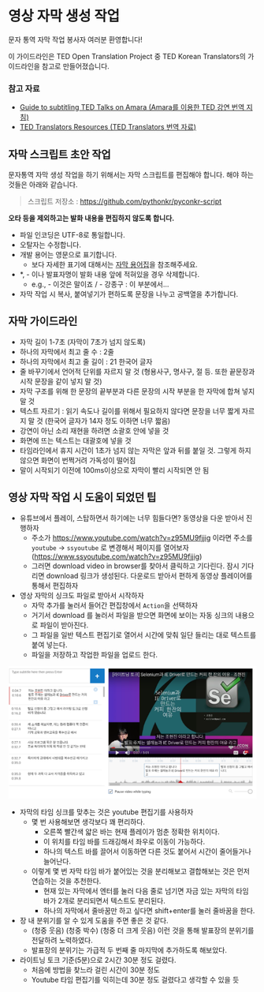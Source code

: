 # 영상 자막 생성 작업

문자 통역 자막 작업 봉사자 여러분 환영합니다!

이 가이드라인은 TED Open Translation Project 중 TED Korean Translators의 가이드라인을 참고로 만들어졌습니다.

### 참고 자료

-  [Guide to subtitling TED Talks on Amara (Amara를 이용한 TED 강연 번역 지침)](https://docs.google.com/document/pub?utm_campaign&id=1PNv_ZmHzbdER1rzoo8J65Xgm3nZ7WcjjBhumIPkD6Yg&utm_medium=on.ted.com-static&utm_source=amara.org&utm_content=awesm-publisher)
-  [TED Translators Resources (TED Translators 번역 자료)](http://translations.ted.org/wiki/OTP_Resources:_Main_guide) 

## 자막 스크립트 초안 작업

문자통역 자막 생성 작업을 하기 위해서는 자막 스크립트를 편집해야 합니다. 해야 하는 것들은 아래와 같습니다.

> 스크립트 저장소 : https://github.com/pythonkr/pyconkr-script

**오타 등을 제외하고는 발화 내용을 편집하지 않도록 합니다.**

* 파일 인코딩은 UTF-8로 통일합니다.
* 오탈자는 수정합니다.
* 개발 용어는 영문으로 표기합니다.
    * 보다 자세한 표기에 대해서는 [자막 용어집](https://github.com/pythonkr/python-terms)을 참조해주세요.
* \*, - 이나 발표자명이 발화 내용 앞에 적혀있을 경우 삭제합니다.
    * e.g., - 이것은 말이죠 / - 강종구 : 이 부분에서...
* 자막 작업 시 복사, 붙여넣기가 편하도록 문장을 나누고 공백열을 추가합니다.

## 자막 가이드라인

- 자막 길이 1-7초 (자막이 7초가 넘지 않도록)
- 하나의 자막에서 최고 줄 수 : 2줄
- 하나의 자막에서 최고 줄 길이 : 21 한국어 글자
- 줄 바꾸기에서 언어적 단위를 자르지 말 것 (형용사구, 명사구, 절 등. 또한 끝문장과 시작 문장을 같이 넣지 말 것)
- 자막 구조를 위해 한 문장의 끝부분과 다른 문장의 시작 부분을 한 자막에 합쳐 넣지 말 것
- 텍스트 자르기 : 읽기 속도나 길이를 위해서 필요하지 않다면 문장을 너무 짧게 자르지 말 것 (한국어 글자가 14자 정도 이하면 너무 짧음)
- 강연이 아닌 소리 재현을 하려면 소괄호 안에 넣을 것
- 화면에 뜨는 텍스트는 대괄호에 넣을 것
- 타임라인에서 휴지 시간이 1초가 넘지 않는 자막은 앞과 뒤를 붙일 것. 그렇게 하지 않으면 화면이 번쩍거려 가독성이 떨어짐
- 말이 시작되기 이전에 100ms이상으로 자막이 빨리 시작되면 안 됨

## 영상 자막 작업 시 도움이 되었던 팁

- 유튜브에서 플레이, 스탑하면서 하기에는 너무 힘들다면? 동영상을 다운 받아서 진행하자
    - 주소가 https://www.youtube.com/watch?v=z95MU9fjjig 이라면 주소를 `youtube` -> `ssyoutube` 로 변경해서 페이지를 열어보자 (https://www.ssyoutube.com/watch?v=z95MU9fjjig)
    - 그러면 download video in browser를 찾아서 클릭하고 기다린다. 잠시 기다리면 download 링크가 생성된다. 다운로드 받아서 편하게 동영상 플레이어를 통해서 편집하자
- 영상 자막의 싱크도 파일로 받아서 시작하자
    - 자막 추가를 눌러서 들어간 편집창에서 `Action`을 선택하자
    - 거기서 download 를 눌러서 파일을 받으면 화면에 보이는 자동 싱크의 내용으로 파일이 받아진다.
    - 그 파일을 일반 텍스트 편집기로 열어서 시간에 맞춰 일단 들리는 대로 텍스트를 붙여 넣는다.
    - 파일을 저장하고 작업한 파일을 업로드 한다.

![](./images/youtube-time-bar.png)

- 자막의 타임 싱크를 맞추는 것은 youtube 편집기를 사용하자
    - 몇 번 사용해보면 생각보다 꽤 편리하다.
        - 오른쪽 빨간색 얇은 바는 현재 플레이가 멈춘 정확한 위치이다.
        - 이 위치를 타임 바를 드래깅해서 좌우로 이동이 가능하다.
        - 하나의 텍스트 바를 끌어서 이동하면 다른 것도 붙어서 시간이 줄어들거나 늘어난다.
    - 이렇게 몇 번 자막 타임 바가 붙어있는 것을 분리해보고 결합해보는 것은 먼저 연습하는 것을 추천한다.
        - 현재 있는 자막에서 엔터를 눌러 다음 줄로 넘기면 자금 있는 자막의 타임 바가 2개로 분리되면서 텍스트도 분리된다.
        - 하나의 자막에서 줄바꿈만 하고 싶다면 shift+enter를 눌러 줄바꿈을 한다.
- 장 내 분위기를 알 수 있게 도움을 주면 좋은 것 같다.
    - (청중 웃음) (청중 박수) (청중 더 크게 웃음) 이런 것을 통해 발표장의 분위기를 전달하려 노력하였다.
    - 발표장의 분위기는 가급적 두 번째 줄 마지막에 추가하도록 해보았다.
- 라이트닝 토크 기준(5분)으로 2시간 30분 정도 걸렸다.
    - 처음에 방법을 찾느라 걸린 시간이 30분 정도
    - Youtube 타임 편집기를 익히는데 30분 정도 걸렸다고 생각할 수 있을 듯
